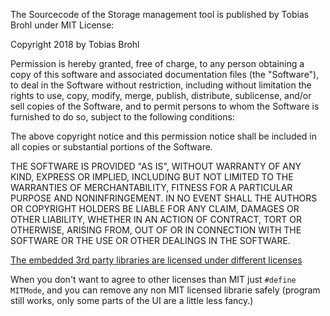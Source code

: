The Sourcecode of the Storage management tool is published by Tobias Brohl under MIT License:

Copyright 2018 by Tobias Brohl

Permission is hereby granted, free of charge, to any person obtaining a copy of this software and associated documentation files (the "Software"),
 to deal in the Software without restriction, including without limitation the rights to use, copy, modify, merge, publish, distribute, sublicense,
 and/or sell copies of the Software, and to permit persons to whom the Software is furnished to do so, subject to the following conditions:

The above copyright notice and this permission notice shall be included in all copies or substantial portions of the Software.

THE SOFTWARE IS PROVIDED "AS IS", WITHOUT WARRANTY OF ANY KIND, EXPRESS OR IMPLIED, INCLUDING BUT NOT LIMITED TO THE WARRANTIES OF MERCHANTABILITY,
FITNESS FOR A PARTICULAR PURPOSE AND NONINFRINGEMENT. IN NO EVENT SHALL THE AUTHORS OR COPYRIGHT HOLDERS BE LIABLE FOR ANY CLAIM, DAMAGES OR OTHER LIABILITY,
WHETHER IN AN ACTION OF CONTRACT, TORT OR OTHERWISE, ARISING FROM, OUT OF OR IN CONNECTION WITH THE SOFTWARE OR THE USE OR OTHER DEALINGS IN THE SOFTWARE.

[The embedded 3rd party libraries are licensed under different licenses](https://theminefighter.github.io/StorageManagementTool/acknowledgements.html)

When you don't want to agree to other licenses than MIT just `#define MITMode`, and you can remove any non MIT licensed librarie safely (program still works, only some parts of the UI are a little less fancy.)
